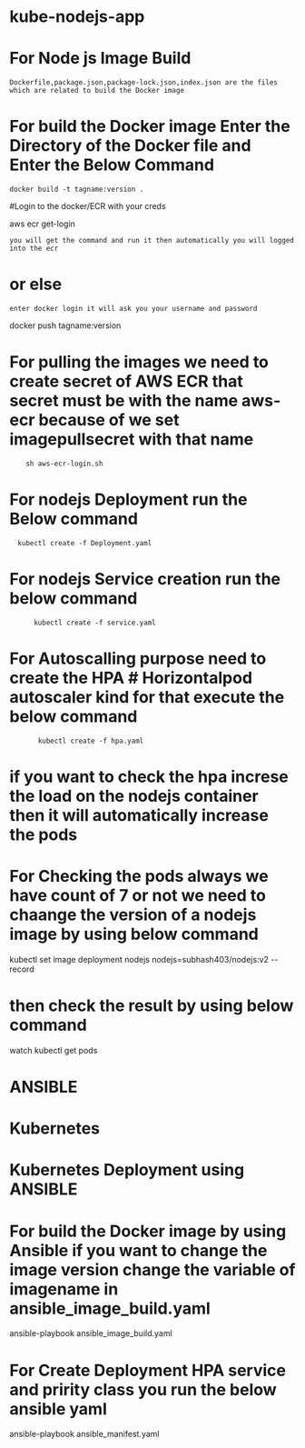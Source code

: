 # kube-nodejs-app

# For Node js Image Build 

    Dockerfile,package.json,package-lock.json,index.json are the files which are related to build the Docker image

# For build the Docker image Enter the Directory of the Docker file and Enter the Below Command

    docker build -t tagname:version .

#Login to the docker/ECR with your creds

aws ecr get-login

	you will get the command and run it then automatically you will logged into the ecr

#				or else 

	enter docker login it will ask you your username and password 

docker push tagname:version

# For pulling the images we need to create secret of AWS ECR that secret must be with the name aws-ecr because of we set imagepullsecret with that name

        sh aws-ecr-login.sh

# For nodejs Deployment run the Below command 

      kubectl create -f Deployment.yaml 

# For nodejs Service creation run the below command

          kubectl create -f service.yaml

# For Autoscalling purpose need to create the HPA # Horizontalpod autoscaler kind for that execute the below command 

           kubectl create -f hpa.yaml

# if you want to check the hpa increse the load on the nodejs container then it will automatically increase the pods 


# For Checking the pods always we have count of 7 or not we need to chaange the version of a nodejs image by using below command 

kubectl set image deployment nodejs nodejs=subhash403/nodejs:v2 --record

# then check the result by using below command 

watch kubectl get pods 

#                            ANSIBLE
#                            Kubernetes
#                    Kubernetes Deployment using  ANSIBLE 


# For build the Docker image by using Ansible if you want to change the image version change the variable of imagename in ansible_image_build.yaml

ansible-playbook ansible_image_build.yaml


# For Create Deployment HPA service and pririty class you run the below ansible yaml

ansible-playbook ansible_manifest.yaml



